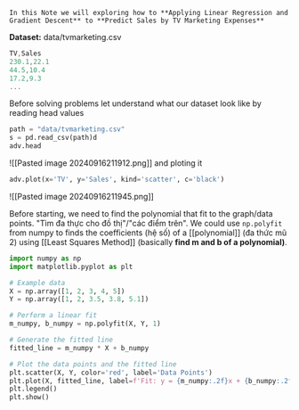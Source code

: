 ```ad-success
In this Note we will exploring how to **Applying Linear Regression and Gradient Descent** to **Predict Sales by TV Marketing Expenses**
```

**Dataset:** data/tvmarketing.csv
```js
TV,Sales
230.1,22.1
44.5,10.4
17.2,9.3
...
```

Before solving problems let understand what our dataset look like by reading head values
```python
path = "data/tvmarketing.csv"
s = pd.read_csv(path)d
adv.head
```
![[Pasted image 20240916211912.png]]
and ploting it
```python
adv.plot(x='TV', y='Sales', kind='scatter', c='black')
```
![[Pasted image 20240916211945.png]]

Before starting, we need to find the polynomial that fit to the graph/data points. "Tìm đa thực cho đồ thị"/"các điểm trên". We could use `np.polyfit` from numpy to finds the coefficients (hệ số) of a [[polynomial]] (đa thức mũ 2) using [[Least Squares Method]] (basically **find m and b of a polynomial)**.
```python
import numpy as np
import matplotlib.pyplot as plt

# Example data
X = np.array([1, 2, 3, 4, 5])
Y = np.array([1, 2, 3.5, 3.8, 5.1])

# Perform a linear fit
m_numpy, b_numpy = np.polyfit(X, Y, 1)

# Generate the fitted line
fitted_line = m_numpy * X + b_numpy

# Plot the data points and the fitted line
plt.scatter(X, Y, color='red', label='Data Points')
plt.plot(X, fitted_line, label=f'Fit: y = {m_numpy:.2f}x + {b_numpy:.2f}', color='blue')
plt.legend()
plt.show()
```


